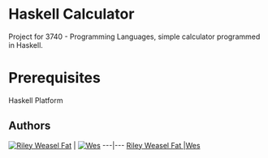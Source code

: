 # Haskell Calculator
Project for 3740 - Programming Languages, simple calculator programmed in Haskell.

# Prerequisites

Haskell Platform

## Authors

[![Riley Weasel Fat](https://avatars1.githubusercontent.com/u/8916189?s=400&v=4)](https://github.com/Newdaye) | 
[![Wes](https://avatars2.githubusercontent.com/u/60676132?s=460&v=4)](https://github.com/kingofpixl)
---|---
[Riley Weasel Fat ](https://github.com/Newdaye) |[Wes](https://github.com/kingofpixl)
